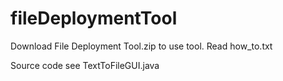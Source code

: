 # fileDeploymentTool

Download File Deployment Tool.zip to use tool.
Read how_to.txt 

Source code see TextToFileGUI.java
